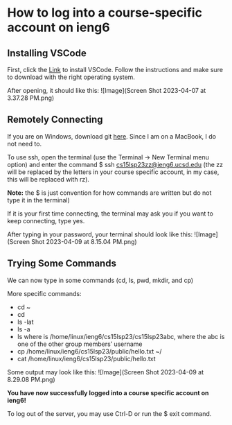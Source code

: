 # How to log into a course-specific account on ieng6
## Installing VSCode
First, click the [Link](https://code.visualstudio.com/) to install VSCode. Follow the instructions and make sure to download with the right operating system.

After opening, it should like this: ![Image](Screen Shot 2023-04-07 at 3.37.28 PM.png)

## Remotely Connecting
If you are on Windows, download git [here](https://gitforwindows.org). Since I am on a MacBook, I do not need to.

To use ssh, open the terminal (use the Terminal → New Terminal menu option) and enter the command $ ssh cs15lsp23zz@ieng6.ucsd.edu (the zz will be replaced by the letters in your course specific account, in my case, this will be replaced with rz). 

**Note:** the $ is just convention for how commands are written but do not type it in the terminal)

If it is your first time connecting, the terminal may ask you if you want to keep connecting, type yes.

After typing in your password, your terminal should look like this: ![Image](Screen Shot 2023-04-09 at 8.15.04 PM.png)

## Trying Some Commands
We can now type in some commands (cd, ls, pwd, mkdir, and cp)

More specific commands: 
* cd ~
* cd
* ls -lat
* ls -a
* ls <directory> where <directory> is /home/linux/ieng6/cs15lsp23/cs15lsp23abc, where the abc is one of the other group members’ username
* cp /home/linux/ieng6/cs15lsp23/public/hello.txt ~/
* cat /home/linux/ieng6/cs15lsp23/public/hello.txt

Some output may look like this: ![Image](Screen Shot 2023-04-09 at 8.29.08 PM.png)

**You have now successfully logged into a course specific account on ieng6!**

To log out of the server, you may use Ctrl-D or run the $ exit command.


